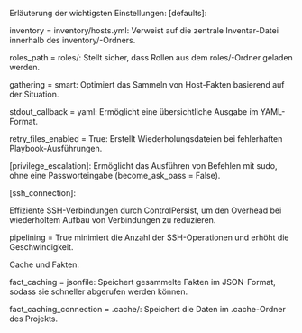 Erläuterung der wichtigsten Einstellungen:
[defaults]:

inventory = inventory/hosts.yml: Verweist auf die zentrale Inventar-Datei innerhalb des inventory/-Ordners.

roles_path = roles/: Stellt sicher, dass Rollen aus dem roles/-Ordner geladen werden.

gathering = smart: Optimiert das Sammeln von Host-Fakten basierend auf der Situation.

stdout_callback = yaml: Ermöglicht eine übersichtliche Ausgabe im YAML-Format.

retry_files_enabled = True: Erstellt Wiederholungsdateien bei fehlerhaften Playbook-Ausführungen.

[privilege_escalation]: Ermöglicht das Ausführen von Befehlen mit sudo, ohne eine Passworteingabe (become_ask_pass = False).

[ssh_connection]:

Effiziente SSH-Verbindungen durch ControlPersist, um den Overhead bei wiederholtem Aufbau von Verbindungen zu reduzieren.

pipelining = True minimiert die Anzahl der SSH-Operationen und erhöht die Geschwindigkeit.

Cache und Fakten:

fact_caching = jsonfile: Speichert gesammelte Fakten im JSON-Format, sodass sie schneller abgerufen werden können.

fact_caching_connection = .cache/: Speichert die Daten im .cache-Ordner des Projekts.

